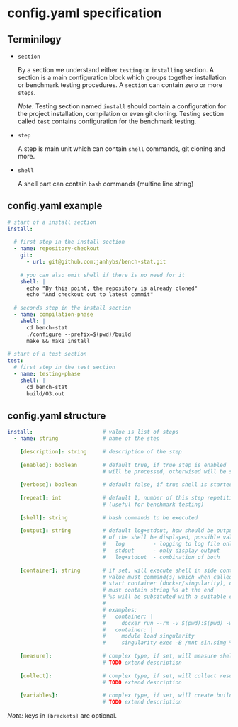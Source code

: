# config.yaml specification

## Terminilogy
  - `section`
  
    By a section we understand either `testing` or `installing` section. A section is a main configuration block which groups together installation or benchmark testing procedures. A `section` can contain zero or more `steps`. 
 
    *Note:* Testing section named `install` should contain a configuration for the project installation, compilation or even git cloning.
    Testing section called `test` contains configuration for the benchmark testing.
    
  - `step`
    
    A step is main unit which can contain `shell` commands, git cloning and more.
    
  - `shell`
    
    A shell part can contain `bash` commands (multine line string)
    

## config.yaml example
```yaml
# start of a install section
install:
  
  # first step in the install section
  - name: repository-checkout
    git: 
      - url: git@github.com:janhybs/bench-stat.git
      
    # you can also omit shell if there is no need for it
    shell: |
      echo "By this point, the repository is already cloned"
      echo "And checkout out to latest commit"
      
  # seconds step in the install section
  - name: compilation-phase
    shell: |
      cd bench-stat
      ./configure --prefix=$(pwd)/build
      make && make install
      
# start of a test section
test:
  # first step in the test section
  - name: testing-phase
    shell: |
      cd bench-stat
      build/O3.out
```


## config.yaml structure
```yaml
install:                      # value is list of steps
  - name: string              # name of the step
  
    [description]: string     # description of the step
    
    [enabled]: boolean        # default true, if true step is enabled 
                              # will be processed, otherwised will be skipped
                              
    [verbose]: boolean        # default false, if true shell is started with set-x
    
    [repeat]: int             # default 1, number of this step repetition
                              # (useful for benchmark testing)
    
    [shell]: string           # bash commands to be executed
                              
    [output]: string          # default log+stdout, how should be output 
                              # of the shell be displayed, possible values:
                              #   log         - logging to log file only
                              #   stdout      - only display output
                              #   log+stdout  - combination of both
    
    [container]: string       # if set, will execute shell in side container 
                              # value must command(s) which when called will
                              # start container (docker/singularity), command
                              # must contain string %s at the end
                              # %s will be subsituted with a suitable command
                              # 
                              # examples:
                              #   container: |
                              #     docker run --rm -v $(pwd):$(pwd) -w $(pwd) ubuntu %s
                              #   container: |
                              #     module load singularity
                              #     singularity exec -B /mnt sin.simg %s
                              
    [measure]:                # complex type, if set, will measure shell runtime
                              # TODO extend description
                              
    [collect]:                # complex type, if set, will collect results
                              # TODO extend description
                              
    [variables]:              # complex type, if set, will create build matrix of variables
                              # TODO extend description
```
*Note:* keys in `[brackets]` are optional.
